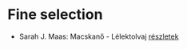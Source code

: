 # Fine selection

- Sarah J. Maas: Macskanő - Lélektolvaj [részletek](_details/Sarah%20J.%20Maas.md#id_1684)